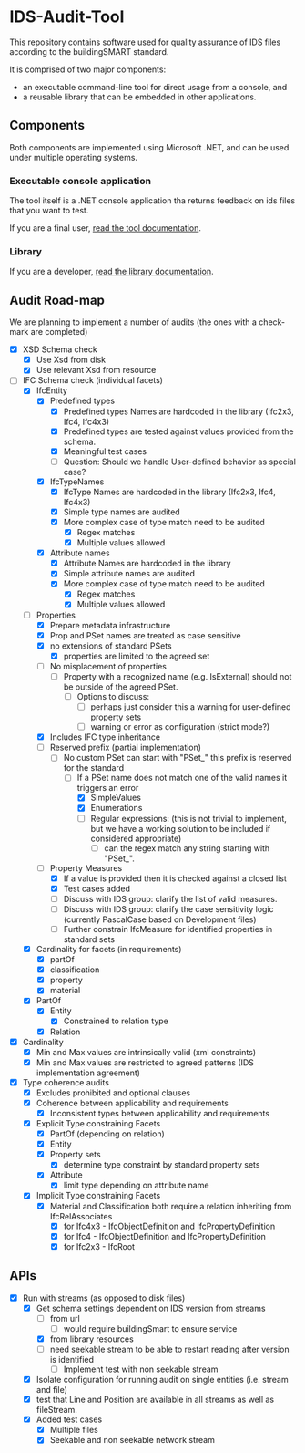 # IDS-Audit-Tool

This repository contains software used for quality assurance of IDS files according to the buildingSMART standard.

It is comprised of two major components:

- an executable command-line tool for direct usage from a console, and
- a reusable library that can be embedded in other applications.

## Components

Both components are implemented using Microsoft .NET, and can be used under multiple operating systems.

### Executable console application

The tool itself is a .NET console application tha returns feedback on ids files that you want to test.

If you are a final user, [read the tool documentation](ids-tool/README.md).

### Library

If you are a developer, [read the library documentation](ids-lib/README.md).

## Audit Road-map

We are planning to implement a number of audits (the ones with a check-mark are completed)

- [x] XSD Schema check
  - [x] Use Xsd from disk
  - [x] Use relevant Xsd from resource
- [ ] IFC Schema check (individual facets)
  - [x] IfcEntity
    - [x] Predefined types
      - [x] Predefined types Names are hardcoded in the library (Ifc2x3, Ifc4, Ifc4x3)
      - [x] Predefined types are tested against values provided from the schema.
      - [x] Meaningful test cases
      - [ ] Question: Should we handle User-defined behavior as special case?
    - [x] IfcTypeNames
      - [x] IfcType Names are hardcoded in the library (Ifc2x3, Ifc4, Ifc4x3)
      - [x] Simple type names are audited
      - [x] More complex case of type match need to be audited
        - [x] Regex matches
        - [x] Multiple values allowed
    - [x] Attribute names
      - [x] Attribute Names are hardcoded in the library
      - [x] Simple attribute names are audited
      - [x] More complex case of type match need to be audited
        - [x] Regex matches
        - [x] Multiple values allowed
  - [ ] Properties
    - [x] Prepare metadata infrastructure
    - [x] Prop and PSet names are treated as case sensitive
    - [x] no extensions of standard PSets
      - [x] properties are limited to the agreed set
    - [ ] No misplacement of properties
      - [ ] Property with a recognized name (e.g. IsExternal) should not be outside of the agreed PSet.
        - [ ] Options to discuss:
          - [ ] perhaps just consider this a warning for user-defined property sets
          - [ ] warning or error as configuration (strict mode?)
    - [x] Includes IFC type inheritance
    - [ ] Reserved prefix (partial implementation)
      - [ ] No custom PSet can start with "PSet_" this prefix is reserved for the standard
        - [ ] If a PSet name does not match one of the valid names it triggers an error
          - [x] SimpleValues
          - [x] Enumerations
          - [ ] Regular expressions: (this is not trivial to implement, but we have a working solution to be included if considered appropriate)
            - [ ] can the regex match any string starting with "PSet_".
    - [ ] Property Measures
      - [x] If a value is provided then it is checked against a closed list
      - [x] Test cases added
      - [ ] Discuss with IDS group: clarify the list of valid measures.
      - [ ] Discuss with IDS group: clarify the case sensitivity logic (currently PascalCase based on Development files)
      - [ ] Further constrain IfcMeasure for identified properties in standard sets
  - [x] Cardinality for facets (in requirements)
    - [x] partOf
    - [x] classification
    - [x] property
    - [x] material  
  - [x] PartOf
    - [x] Entity
      - [x] Constrained to relation type
    - [x] Relation
- [x] Cardinality
  - [x] Min and Max values are intrinsically valid (xml constraints)
  - [x] Min and Max values are restricted to agreed patterns (IDS implementation agreement)
- [x] Type coherence audits
  - [x] Excludes prohibited and optional clauses
  - [x] Coherence between applicability and requirements
    - [x] Inconsistent types between applicability and requirements
  - [x] Explicit Type constraining Facets
    - [x] PartOf (depending on relation)
    - [x] Entity
    - [x] Property sets
      - [x] determine type constraint by standard property sets
    - [x] Attribute
      - [x] limit type depending on attribute name
  - [x] Implicit Type constraining Facets
    - [x] Material and Classification both require a relation inheriting from IfcRelAssociates
      - [x] for Ifc4x3 - IfcObjectDefinition and IfcPropertyDefinition
      - [x] for Ifc4 - IfcObjectDefinition and IfcPropertyDefinition
      - [x] for Ifc2x3 - IfcRoot

## APIs

- [x] Run with streams (as opposed to disk files)
  - [x] Get schema settings dependent on IDS version from streams
    - [ ] from url
      - [ ] would require buildingSmart to ensure service
    - [x] from library resources
    - [ ] need seekable stream to be able to restart reading after version is identified
      - [ ] Implement test with non seekable stream
  - [x] Isolate configuration for running audit on single entities (i.e. stream and file)
  - [x] test that Line and Position are available in all streams as well as fileStream.
  - [x] Added test cases
    - [x] Multiple files
    - [x] Seekable and non seekable network stream
